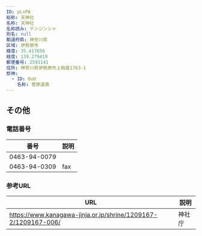 ```yaml
---
ID: pLsPA
総称: 天神社
名称: 天神社
名称読み: テンジンシャ
別名: null
都道府県: 神奈川県
区域: 伊勢原市
緯度: 35.417656
経度: 139.279419
郵便番号: 2591141
住所: 神奈川県伊勢原市上粕屋1763-1
祭神:
  - ID: 0uU
    名称: 菅原道真
---
```


## その他

### 電話番号

| 番号         | 説明 |
| ------------ | ---- |
| 0463-94-0079 |      |
| 0463-94-0309 | fax  |

### 参考URL

| URL                                                            | 説明   |
| -------------------------------------------------------------- | ------ |
| https://www.kanagawa-jinja.or.jp/shrine/1209167-2/1209167-006/ | 神社庁 |
